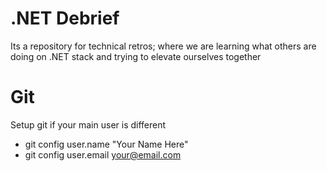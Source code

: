 # .NET Debrief

Its a repository for technical retros; where we are learning what others are doing on .NET stack and trying to elevate ourselves together

# Git

Setup git if your main user is different

- git config user.name "Your Name Here"
- git config user.email your@email.com